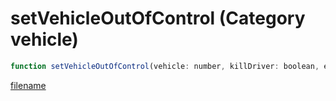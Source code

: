 # setVehicleOutOfControl (Category vehicle)

```js
function setVehicleOutOfControl(vehicle: number, killDriver: boolean, explodeOnImpact: boolean): void
```

[filename](setVehicleOutOfControl_m.md ':include')